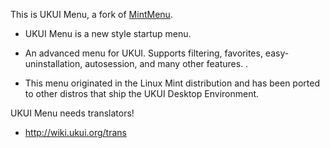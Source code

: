 This is UKUI Menu, a fork of [MintMenu](https://github.com/linuxmint/mintmenu).

  * UKUI Menu is a new style startup menu.

  * An advanced menu for UKUI. Supports filtering, favorites,
    easy-uninstallation, autosession, and many other features.
    .
  * This menu originated in the Linux Mint distribution and has
    been ported to other distros that ship the UKUI Desktop
    Environment.

UKUI Menu needs translators!

  * http://wiki.ukui.org/trans
